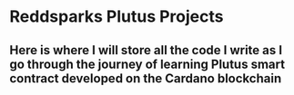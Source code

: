 ﻿# Reddsparks Plutus Projects
## Here is where I will store all the code I write as I go through the journey of learning Plutus smart contract developed on the Cardano blockchain
